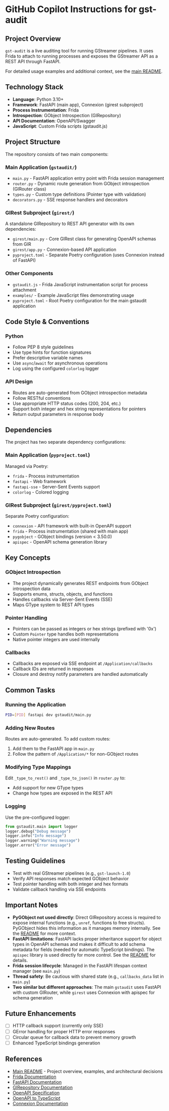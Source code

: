 # GitHub Copilot Instructions for gst-audit

## Project Overview

`gst-audit` is a live auditing tool for running GStreamer pipelines. It uses Frida to attach to running processes and exposes the GStreamer API as a REST API through FastAPI.

For detailed usage examples and additional context, see the [main README](../README.md).

## Technology Stack

- **Language**: Python 3.10+
- **Framework**: FastAPI (main app), Connexion (girest subproject)
- **Process Instrumentation**: Frida
- **Introspection**: GObject Introspection (GIRepository)
- **API Documentation**: OpenAPI/Swagger
- **JavaScript**: Custom Frida scripts (gstaudit.js)

## Project Structure

The repository consists of two main components:

### Main Application (`gstaudit/`)
- `main.py` - FastAPI application entry point with Frida session management
- `router.py` - Dynamic route generation from GObject introspection (GIRouter class)
- `types.py` - Custom type definitions (Pointer type with validation)
- `decorators.py` - SSE response handlers and decorators

### GIRest Subproject (`girest/`)
A standalone GIRepository to REST API generator with its own dependencies:
- `girest/main.py` - Core GIRest class for generating OpenAPI schemas from GIR
- `girest/app.py` - Connexion-based API application
- `pyproject.toml` - Separate Poetry configuration (uses Connexion instead of FastAPI)

### Other Components
- `gstaudit.js` - Frida JavaScript instrumentation script for process attachment
- `examples/` - Example JavaScript files demonstrating usage
- `pyproject.toml` - Root Poetry configuration for the main gstaudit application

## Code Style & Conventions

### Python
- Follow PEP 8 style guidelines
- Use type hints for function signatures
- Prefer descriptive variable names
- Use `async`/`await` for asynchronous operations
- Log using the configured `colorlog` logger

### API Design
- Routes are auto-generated from GObject introspection metadata
- Follow RESTful conventions
- Use appropriate HTTP status codes (200, 204, etc.)
- Support both integer and hex string representations for pointers
- Return output parameters in response body

## Dependencies

The project has two separate dependency configurations:

### Main Application (`pyproject.toml`)
Managed via Poetry:
- `frida` - Process instrumentation
- `fastapi` - Web framework
- `fastapi-sse` - Server-Sent Events support
- `colorlog` - Colored logging

### GIRest Subproject (`girest/pyproject.toml`)
Separate Poetry configuration:
- `connexion` - API framework with built-in OpenAPI support
- `frida` - Process instrumentation (shared with main app)
- `pygobject` - GObject bindings (version < 3.50.0)
- `apispec` - OpenAPI schema generation library

## Key Concepts

### GObject Introspection
- The project dynamically generates REST endpoints from GObject introspection data
- Supports enums, structs, objects, and functions
- Handles callbacks via Server-Sent Events (SSE)
- Maps GType system to REST API types

### Pointer Handling
- Pointers can be passed as integers or hex strings (prefixed with '0x')
- Custom `Pointer` type handles both representations
- Native pointer integers are used internally

### Callbacks
- Callbacks are exposed via SSE endpoint at `/Application/callbacks`
- Callback IDs are returned in responses
- Closure and destroy notify parameters are handled automatically

## Common Tasks

### Running the Application
```bash
PID=[PID] fastapi dev gstaudit/main.py
```

### Adding New Routes
Routes are auto-generated. To add custom routes:
1. Add them to the FastAPI app in `main.py`
2. Follow the pattern of `/Application/*` for non-GObject routes

### Modifying Type Mappings
Edit `_type_to_rest()` and `_type_to_json()` in `router.py` to:
- Add support for new GType types
- Change how types are exposed in the REST API

### Logging
Use the pre-configured logger:
```python
from gstaudit.main import logger
logger.debug("Debug message")
logger.info("Info message")
logger.warning("Warning message")
logger.error("Error message")
```

## Testing Guidelines

- Test with real GStreamer pipelines (e.g., `gst-launch-1.0`)
- Verify API responses match expected GObject behavior
- Test pointer handling with both integer and hex formats
- Validate callback handling via SSE endpoints

## Important Notes

- **PyGObject not used directly**: Direct GIRepository access is required to expose internal functions (e.g., `unref`, functions to free structs). PyGObject hides this information as it manages memory internally. See the [README](../README.md#pyGObject) for more context.
- **FastAPI limitations**: FastAPI lacks proper inheritance support for object types in OpenAPI schemas and makes it difficult to add schema metadata for fields (needed for automatic TypeScript bindings). The `apispec` library is used directly for more control. See the [README](../README.md#fastapi) for details.
- **Frida session lifecycle**: Managed in the FastAPI lifespan context manager (see `main.py`)
- **Thread safety**: Be cautious with shared state (e.g., `callbacks_data` list in `main.py`)
- **Two similar but different approaches**: The main `gstaudit` uses FastAPI with custom GIRouter, while `girest` uses Connexion with apispec for schema generation

## Future Enhancements

- [ ] HTTP callback support (currently only SSE)
- [ ] GError handling for proper HTTP error responses
- [ ] Circular queue for callback data to prevent memory growth
- [ ] Enhanced TypeScript bindings generation

## References

- [Main README](../README.md) - Project overview, examples, and architectural decisions
- [Frida Documentation](https://frida.re)
- [FastAPI Documentation](https://fastapi.tiangolo.com/)
- [GIRepository Documentation](https://gnome.pages.gitlab.gnome.org/gobject-introspection/girepository/)
- [OpenAPI Specification](https://spec.openapis.org/)
- [OpenAPI to TypeScript](https://heyapi.dev/openapi-ts/output)
- [Connexion Documentation](https://connexion.readthedocs.io/)
